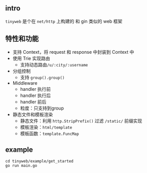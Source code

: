 ## intro
`tinyweb` 是个在 `net/http` 上构建的 和 gin 类似的 web 框架

## 特性和功能 
- 支持 Context，将 request 和 response 中封装到 Context 中 
- 使用 Trie 实现路由
   - 支持动态路由`/u/:city/:username`
- 分组控制
   - 支持 `group().group()`
- Middleware
   - handler 执行前
   - handler 执行后
   - handler 前后
   - 粒度：只支持到group
- 静态文件和模板渲染
   - 静态文件：利用 `http.StripPrefix()` 过滤 `/static/` 前缀实现
   - 模板渲染：`html/template` 
   - 模板函数：`template.FuncMap`

## example
```shell
cd tinyweb/example/get_started
go run main.go 
```



